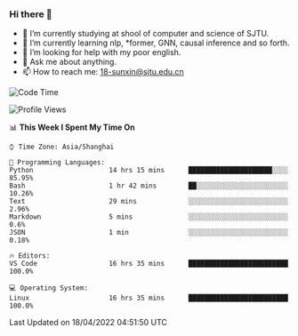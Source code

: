 ### Hi there 👋

<!--
**sunxin000/sunxin000** is a ✨ _special_ ✨ repository because its `README.md` (this file) appears on your GitHub profile.

Here are some ideas to get you started:

- 🔭 I’m currently working on ...
- 🌱 I’m currently learning ...
- 👯 I’m looking to collaborate on ...
- 🤔 I’m looking for help with ...
- 💬 Ask me about ...
- 📫 How to reach me: ...
- 😄 Pronouns: ...
- ⚡ Fun fact: ...
-->
- 🏫 I’m currently studying at shool of computer and science of SJTU.
- 🌱 I’m currently learning nlp, \*former, GNN, causal inference and so forth.
- 🤔 I’m looking for help with my poor english.
- 💬 Ask me about anything.
- 📫 How to reach me: 18-sunxin@sjtu.edu.cn
<!--START_SECTION:waka-->
![Code Time](http://img.shields.io/badge/Code%20Time-155%20hrs%2036%20mins-blue)

![Profile Views](http://img.shields.io/badge/Profile%20Views-2-blue)

📊 **This Week I Spent My Time On** 

```text
⌚︎ Time Zone: Asia/Shanghai

💬 Programming Languages: 
Python                   14 hrs 15 mins      █████████████████████░░░░   85.95% 
Bash                     1 hr 42 mins        ██░░░░░░░░░░░░░░░░░░░░░░░   10.26% 
Text                     29 mins             ░░░░░░░░░░░░░░░░░░░░░░░░░   2.96% 
Markdown                 5 mins              ░░░░░░░░░░░░░░░░░░░░░░░░░   0.6% 
JSON                     1 min               ░░░░░░░░░░░░░░░░░░░░░░░░░   0.18%

🔥 Editors: 
VS Code                  16 hrs 35 mins      █████████████████████████   100.0%

💻 Operating System: 
Linux                    16 hrs 35 mins      █████████████████████████   100.0%

```


 Last Updated on 18/04/2022 04:51:50 UTC
<!--END_SECTION:waka-->

